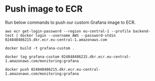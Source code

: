# Push image to ECR
Run below commands to push our custom Grafana image to ECR.
```
aws ecr get-login-password --region eu-central-1 --profile backend-test | docker login --username AWS --password-stdin 024848486215.dkr.ecr.eu-central-1.amazonaws.com
```

```
docker build -t grafana-custom .
```

```
docker tag grafana-custom 024848486215.dkr.ecr.eu-central-1.amazonaws.com/monitoring:grafana
```

```
docker push 024848486215.dkr.ecr.eu-central-1.amazonaws.com/monitoring:grafana
```